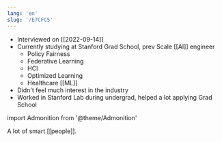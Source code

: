```yaml
---
lang: 'en'
slug: '/E7CFC5'
---
```


- Interviewed on [[2022-09-14]]
- Currently studying at Stanford Grad School, prev Scale [[AI]] engineer
  - Policy Fairness
  - Federative Learning
  - HCI
  - Optimized Learning
  - Healthcare [[ML]]
- Didn't feel much interest in the industry
- Worked in Stanford Lab during undergrad, helped a lot applying Grad School

import Admonition from '@theme/Admonition'

<Admonition type="info" title="I love my job because..." icon="💙">
A lot of smart [[people]].
</Admonition>
